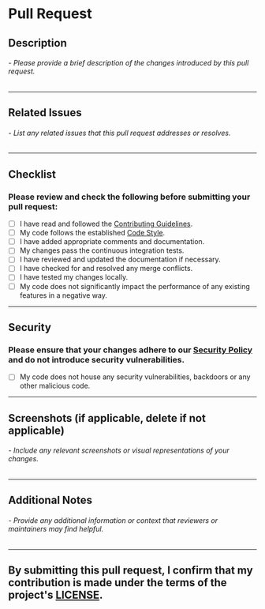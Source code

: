 # Pull Request

## Description
###### _- Please provide a brief description of the changes introduced by this pull request._


___
## Related Issues
###### _- List any related issues that this pull request addresses or resolves._


___
## Checklist
### Please review and check the following before submitting your pull request:

- [ ] I have read and followed the [Contributing Guidelines](../CONTRIBUTING.md).
- [ ] My code follows the established [Code Style](../CONTRIBUTING.md#code-style).
- [ ] I have added appropriate comments and documentation.
- [ ] My changes pass the continuous integration tests.
- [ ] I have reviewed and updated the documentation if necessary.
- [ ] I have checked for and resolved any merge conflicts.
- [ ] I have tested my changes locally.
- [ ] My code does not significantly impact the performance of any existing features in a negative way.
---
## Security
### Please ensure that your changes adhere to our [Security Policy](../SECURITY.md) and do not introduce security vulnerabilities.

- [ ] My code does not house any security vulnerabilities, backdoors or any other malicious code.
___
## Screenshots (if applicable, delete if not applicable)
###### _- Include any relevant screenshots or visual representations of your changes._


___
## Additional Notes
###### _- Provide any additional information or context that reviewers or maintainers may find helpful._


___
## By submitting this pull request, I confirm that my contribution is made under the terms of the project's [LICENSE](../LICENSE.md).